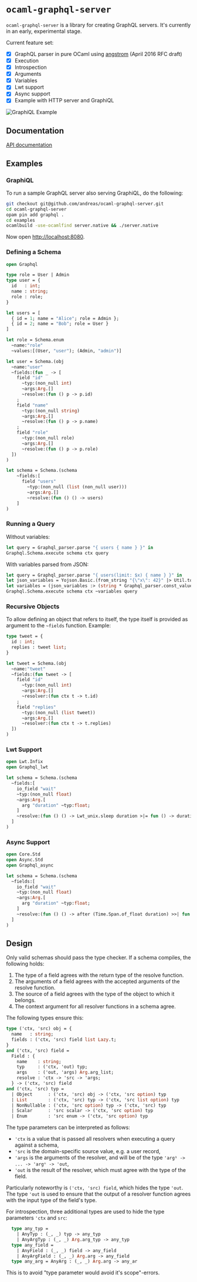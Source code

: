 # `ocaml-graphql-server`

`ocaml-graphql-server` is a library for creating GraphQL servers. It's currently in an early, experimental stage.

Current feature set:

- [x] GraphQL parser in pure OCaml using [angstrom](https://github.com/inhabitedtype/angstrom) (April 2016 RFC draft)
- [x] Execution
- [x] Introspection
- [x] Arguments
- [x] Variables
- [x] Lwt support
- [x] Async support
- [x] Example with HTTP server and GraphiQL

![GraphiQL Example](https://cloud.githubusercontent.com/assets/2518/22173954/8d1e5bbe-dfd1-11e6-9a7e-4f93d0ce2e24.png)

## Documentation

[API documentation](https://andreas.github.io/ocaml-graphql-server/)

## Examples

### GraphiQL

To run a sample GraphQL server also serving GraphiQL, do the following:

```bash
git checkout git@github.com/andreas/ocaml-graphql-server.git
cd ocaml-graphql-server
opam pin add graphql .
cd examples
ocamlbuild -use-ocamlfind server.native && ./server.native
```

Now open [http://localhost:8080](http://localhost:8080).

### Defining a Schema

```ocaml
open Graphql

type role = User | Admin
type user = {
  id   : int;
  name : string;
  role : role;
}

let users = [
  { id = 1; name = "Alice"; role = Admin };
  { id = 2; name = "Bob"; role = User }
]

let role = Schema.enum
  ~name:"role"
  ~values:[(User, "user"); (Admin, "admin")]

let user = Schema.(obj
  ~name:"user"
  ~fields:(fun _ -> [
    field "id"
      ~typ:(non_null int)
      ~args:Arg.[]
      ~resolve:(fun () p -> p.id)
    ;
    field "name"
      ~typ:(non_null string)
      ~args:Arg.[]
      ~resolve:(fun () p -> p.name)
    ;
    field "role"
      ~typ:(non_null role)
      ~args:Arg.[]
      ~resolve:(fun () p -> p.role)
  ])
)

let schema = Schema.(schema 
    ~fields:[
      field "users"
        ~typ:(non_null (list (non_null user)))
        ~args:Arg.[]
        ~resolve:(fun () () -> users)
    ]
)
```

### Running a Query

Without variables:

```ocaml
let query = Graphql_parser.parse "{ users { name } }" in
Graphql.Schema.execute schema ctx query
```

With variables parsed from JSON:

```ocaml
let query = Graphql_parser.parse "{ users(limit: $x) { name } }" in
let json_variables = Yojson.Basic.(from_string "{\"x\": 42}" |> Util.to_assoc) in
let variables = (json_variables :> (string * Graphql_parser.const_value) list)
Graphql.Schema.execute schema ctx ~variables query
```

### Recursive Objects

To allow defining an object that refers to itself, the type itself is provided as argument to the `~fields` function. Example:

```ocaml
type tweet = {
  id : int;
  replies : tweet list;
}

let tweet = Schema.(obj
  ~name:"tweet"
  ~fields:(fun tweet -> [
    field "id"
      ~typ:(non_null int)
      ~args:Arg.[]
      ~resolver:(fun ctx t -> t.id)
    ;
    field "replies"
      ~typ:(non_null (list tweet))
      ~args:Arg.[]
      ~resolver:(fun ctx t -> t.replies)
  ])
)
```

### Lwt Support

```ocaml
open Lwt.Infix
open Graphql_lwt

let schema = Schema.(schema
  ~fields:[
    io_field "wait"
    ~typ:(non_null float)
    ~args:Arg.[
      arg "duration" ~typ:float;
    ]
    ~resolve:(fun () () -> Lwt_unix.sleep duration >|= fun () -> duration)
  ]
)
```

### Async Support

```ocaml
open Core.Std
open Async.Std
open Graphql_async

let schema = Schema.(schema
  ~fields:[
    io_field "wait"
    ~typ:(non_null float)
    ~args:Arg.[
      arg "duration" ~typ:float;
    ]
    ~resolve:(fun () () -> after (Time.Span.of_float duration) >>| fun () -> duration)
  ]
)
```

## Design

Only valid schemas should pass the type checker. If a schema compiles, the following holds:

1. The type of a field agrees with the return type of the resolve function.
2. The arguments of a field agrees with the accepted arguments of the resolve function.
3. The source of a field agrees with the type of the object to which it belongs.
4. The context argument for all resolver functions in a schema agree.

The following types ensure this:

```ocaml
type ('ctx, 'src) obj = {
  name   : string;
  fields : ('ctx, 'src) field list Lazy.t;
}
and ('ctx, 'src) field =
  Field : {
    name    : string;
    typ     : ('ctx, 'out) typ;
    args    : ('out, 'args) Arg.arg_list;
    resolve : 'ctx -> 'src -> 'args;
  } -> ('ctx, 'src) field
and ('ctx, 'src) typ =
  | Object      : ('ctx, 'src) obj -> ('ctx, 'src option) typ
  | List        : ('ctx, 'src) typ -> ('ctx, 'src list option) typ
  | NonNullable : ('ctx, 'src option) typ -> ('ctx, 'src) typ
  | Scalar      : 'src scalar -> ('ctx, 'src option) typ
  | Enum        : 'src enum -> ('ctx, 'src option) typ
```

The type parameters can be interpreted as follows:

- `'ctx` is a value that is passed all resolvers when executing a query against a schema,
- `'src` is the domain-specific source value, e.g. a user record,
- `'args` is the arguments of the resolver, and will be of the type `'arg¹ -> ... -> 'argⁿ -> 'out`,
- `'out` is the result of the resolver, which must agree with the type of the field.

Particularly noteworthy is `('ctx, 'src) field`, which hides the type `'out`. The type `'out` is used to ensure that the output of a resolver function agrees with the input type of the field's type.

For introspection, three additional types are used to hide the type parameters `'ctx` and `src`:

```ocaml
  type any_typ =
    | AnyTyp : (_, _) typ -> any_typ
    | AnyArgTyp : (_, _) Arg.arg_typ -> any_typ
  type any_field =
    | AnyField : (_, _) field -> any_field
    | AnyArgField : (_, _) Arg.arg -> any_field
  type any_arg = AnyArg : (_, _) Arg.arg -> any_ar
```

This is to avoid "type parameter would avoid it's scope"-errors.